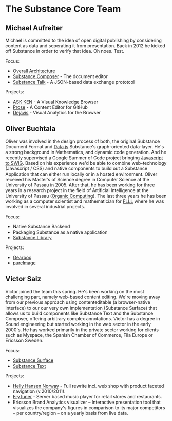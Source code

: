 # The Substance Core Team

## Michael Aufreiter

Michael is committed to the idea of open digital publishing by considering content as data and seperating it from presentation. Back in 2012 he kicked off Substance in order to verify that idea. Oh noes. Test.

Focus:

- [Overall Architecture](http://interior.substance.io/features/distributed.html)
- [Substance Composer](http://substance.github.com/modules/composer.html) - The document editor
- [Substance Talk](http://substance.github.com/modules/talk.html) - A JSON-based data exchange prototcol

Projects:

- [ASK KEN](http://askken.heroku.com/) - A Visual Knowledge Browser
- [Prose](http://prose.io/) - A Content Editor for GitHub
- [Dejavis](http://dejavis.org) - Visual Analytics for the Browser

## Oliver Buchtala

Oliver was involved in the design process of both, the original Substance Document Format and [Data.js](http://github.com/michael/data) Substance's graph-oriented data-layer. He's a strong background in Mathematics, and dynamic code generation. And he recently supervised a Google Summer of Code project bringing [Javascript to SWIG](http://code.google.com/soc/2008/swig/about.html). Based on his experience we'd be able to combine web-technology (Javascript / CSS) and native components to build out a Substance Application that can either run locally or in a hosted environment. Oliver received his Master’s of Science degree in Computer Science at the University of Passau in 2005. After that, he has been working for three years in a research project in the field of Artificial Intelligence at the University of Passau ([Organic Computing](http://www.organic-computing.org/)). The last three years he has been working as a computer scientist and mathematician for [FLLL](http://www.flll.jku.at) where he was involved in several industrial projects.

Focus:

- Native Substance Backend
- Packaging Substance as a native application
- [Substance Library](http://substance.github.com/modules/library.html)


Projects:

- [Gearbox](http://vimeo.com/28270316)
- [pureImage](https://pureimage.flll.jku.at/)

## Victor Saiz

Victor joined the team this spring. He's been working on the most challenging part, namely web-based content editing. We're moving away from our previous approach using contenteditable (a browser-native interface) to our our very own implementation (Substance Surface) that allows us to build components like Substance Text and the Substance Composer, offering arbitrary complex annotations.
Victor has a degree in Sound engineering but started working in the web sector in the early 2000's. He has worked primarily in the private sector working for clients such as Myspace, the Spanish Chamber of Commerce, Fila Europe or Ericsson Sweden.


Focus:

- [Substance Surface](http://substance.github.com/modules/surface.html)
- [Substance Text](http://substance.github.com/modules/text.html)


Projects:

- [Helly Hansen Norway](http://hellyhansen.com/) - Full rewrite incl. web shop with product faceted navigation (v.2010/2011).
- [FryTuner](http://mortensen.co/projects/fry-player/) - Server based music player for retail stores and restaurants.
- Ericsson Brand Analytics visualizer – Interactive presentation tool that visualizes the company's figures in comparison to its major competitors – per country/region – on a yearly basis from live data.